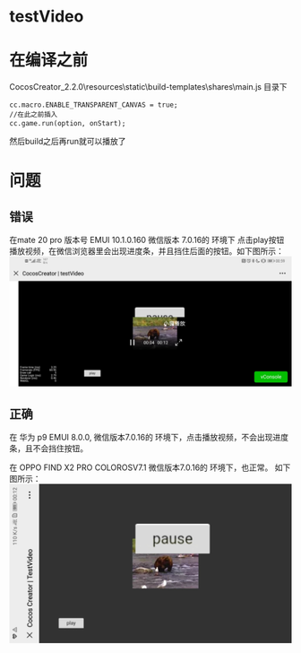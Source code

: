 # testVideo

# 在编译之前

CocosCreator_2.2.0\resources\static\build-templates\shares\main.js 目录下

```
cc.macro.ENABLE_TRANSPARENT_CANVAS = true;
//在此之前插入
cc.game.run(option, onStart);
```

然后build之后再run就可以播放了

# 问题

## 错误
在mate 20 pro 版本号 EMUI 10.1.0.160 微信版本 7.0.16的 环境下 点击play按钮播放视频，在微信浏览器里会出现进度条，并且挡住后面的按钮。如下图所示：
![error](/png/error.jpg)

## 正确
在 华为 p9 EMUI 8.0.0, 微信版本7.0.16的 环境下，点击播放视频，不会出现进度条，且不会挡住按钮。

在 OPPO FIND X2 PRO COLOROSV7.1 微信版本7.0.16的 环境下，也正常。
如下图所示： ![ok](/png/ok.jpg) 
